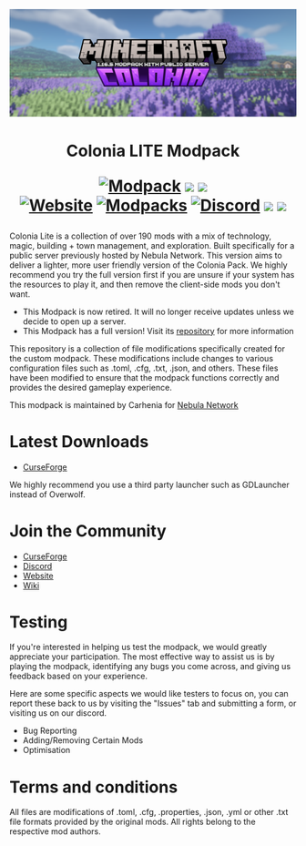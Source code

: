 <p align="center"><img src="https://github.com/Carhenia/carhenia.github.io/blob/main/images/colonia_title.png?raw=true" alt="Logo" width=""></p>  

<h1 align="center"> Colonia LITE Modpack <br> 

<a href="https://www.curseforge.com/minecraft/modpacks/colonia-lite"><img src="https://cf.way2muchnoise.eu/title/623247.svg" alt="Modpack"></a>
 ![](https://cf.way2muchnoise.eu/full_623247_downloads.svg) ![](https://cf.way2muchnoise.eu/versions/623247.svg)  
 <a href="https://nebulanetwork.net/"><img src="https://img.shields.io/badge/Website-nebulanetwork.net-1DA1F2?style=flat&Color=important" alt="Website"></a>
<a href="https://www.curseforge.com/members/carhenia/projects/"><img src="https://img.shields.io/badge/My-Modpacks-important?style=flat&logo=curseforge&logoColor=important" alt="Modpacks"></a>
<a href="https://discord.gg/9ZxeWesrzz"><img src="https://img.shields.io/discord/331067481424920585?color=B524D7&label=Discord&logo=Discord&style=flat" alt="Discord"></a>
![](https://img.shields.io/github/issues/Carhenia/Colonia) ![](https://img.shields.io/github/followers/carhenia?style=social)
</h1>

Colonia Lite is a collection of over 190 mods with a mix of technology, magic, building + town management, and exploration. Built specifically for a public server previously hosted by Nebula Network. This version aims to deliver a lighter, more user friendly version of the Colonia Pack. We highly recommend you try the full version first if you are unsure if your system has the resources to play it, and then remove the client-side mods you don't want. 

- This Modpack is now retired. It will no longer receive updates unless we decide to open up a server.
- This Modpack has a full version! Visit its [repository](https://github.com/Carhenia/Colonia) for more information

This repository is a collection of file modifications specifically created for the custom modpack. These modifications include changes to various configuration files such as .toml, .cfg, .txt, .json, and others. These files have been modified to ensure that the modpack functions correctly and provides the desired gameplay experience.

This modpack is maintained by Carhenia for [Nebula Network](https://nebulanetwork.net)  
# Latest Downloads
- [CurseForge](https://www.curseforge.com/minecraft/modpacks/Colonia-lite)  

We highly recommend you use a third party launcher such as GDLauncher instead of Overwolf.  

# Join the Community
- [CurseForge](https://www.curseforge.com/members/carhenia/projects)  
- [Discord](https://discord.gg/9ZxeWesrzz)  
- [Website](https://nebulanetwork.net/)  
- [Wiki](https://wiki.nebulanetwork.net/) 

# Testing
If you're interested in helping us test the modpack, we would greatly appreciate your participation. The most effective way to assist us is by playing the modpack, identifying any bugs you come across, and giving us feedback based on your experience.

Here are some specific aspects we would like testers to focus on, you can report these back to us by visiting the "Issues" tab and submitting a form, or visiting us on our discord.
- Bug Reporting
- Adding/Removing Certain Mods
- Optimisation
# Terms and conditions
All files are modifications of .toml, .cfg, .properties, .json, .yml or other .txt file formats provided by the original mods. All rights belong to the respective mod authors.